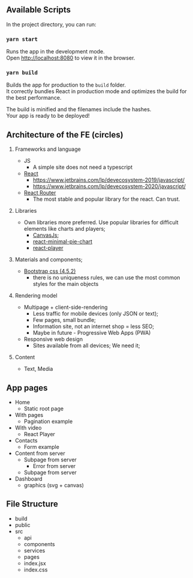 ## Available Scripts

In the project directory, you can run:

### `yarn start`

Runs the app in the development mode.<br />
Open [http://localhost:8080](http://localhost:8080) to view it in the browser.

### `yarn build`

Builds the app for production to the `build` folder.<br />
It correctly bundles React in production mode and optimizes the build for the best performance.

The build is minified and the filenames include the hashes.<br />
Your app is ready to be deployed!

## Architecture of the FE (circles)

1. Frameworks and language

    - JS
        - A simple site does not need a typescript
    - [React](https://reactjs.org/)
        - https://www.jetbrains.com/lp/devecosystem-2019/javascript/
        - https://www.jetbrains.com/lp/devecosystem-2020/javascript/
    - [React Router](https://reactrouter.com/)
        - The most stable and popular library for the react. Can trust.

2. Libraries
    - Own libraries more preferred. Use popular libraries for difficult elements like charts and players;
        - [CanvasJs](https://canvasjs.com/);
        - [react-minimal-pie-chart](https://www.npmjs.com/package/react-minimal-pie-chart)
        - [react-player](https://www.npmjs.com/package/react-player)
3. Materials and components;
    - [Bootstrap css (4.5.2)](https://getbootstrap.com/)
        - there is no uniqueness rules, we can use the most common styles for the main objects
4. Rendering model
    - Multipage + client-side-rendering
        - Less traffic for mobile devices (only JSON or text);
        - Few pages, small bundle;
        - Information site, not an internet shop = less SEO;
        - Maybe in future - Progressive Web Apps (PWA)
    - Responsive web design
        - Sites available from all devices; We need it;
5. Content
    - Text, Media

## App pages

-   Home
    -   Static root page
-   With pages
    -   Pagination example
-   With video
    -   React Player
-   Contacts
    -   Form example
-   Content from server
    -   Subpage from server
        -   Error from server
    -   Subpage from server
-   Dashboard
    -   graphics (svg + canvas)

## File Structure

-   build
-   public
-   src
    -   api
    -   components
    -   services
    -   pages
    -   index.jsx
    -   index.css
